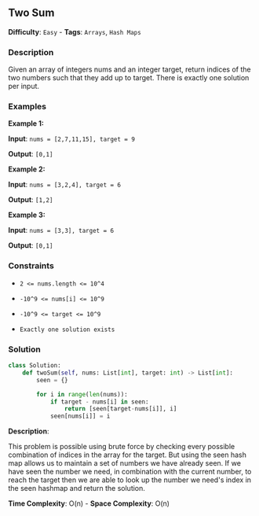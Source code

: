 ## Two Sum

**Difficulty**: `Easy` - **Tags**: `Arrays`, `Hash Maps`

### Description

Given an array of integers nums and an integer target, return indices of the two numbers such that they add up to target. There is exactly one solution per input.

### Examples

**Example 1:**

**Input**: ```nums = [2,7,11,15], target = 9```

**Output**: ```[0,1]```

**Example 2:**

**Input**: ```nums = [3,2,4], target = 6```

**Output**: ```[1,2]```

**Example 3:**

**Input**: ```nums = [3,3], target = 6```

**Output**: ```[0,1]```

### Constraints

- `2 <= nums.length <= 10^4`

- `-10^9 <= nums[i] <= 10^9`

- `-10^9 <= target <= 10^9`

- `Exactly one solution exists`

### Solution

```python
class Solution:
    def twoSum(self, nums: List[int], target: int) -> List[int]:
        seen = {}

        for i in range(len(nums)):
            if target - nums[i] in seen:
                return [seen[target-nums[i]], i]
            seen[nums[i]] = i
```

**Description**:

This problem is possible using brute force by checking every possible combination of indices in the array for the target. But using the seen hash map allows us to maintain a set of numbers we have already seen. If we have seen the number we need, in combination with the current number, to reach the target then we are able to look up the number we need's index in the seen hashmap and return the solution.

**Time Complexity**: O(n) - **Space Complexity**: O(n) 

